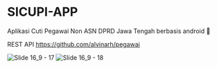 # SICUPI-APP
Aplikasi Cuti Pegawai Non ASN DPRD Jawa Tengah berbasis android 🦄

REST API
https://github.com/alvinarh/pegawai



![Slide 16_9 - 17](https://github.com/KEVINGILBERTTODING/SICUPI-App/assets/79959818/9eb1e4e7-360a-477b-9c13-917503568897)
![Slide 16_9 - 18](https://github.com/KEVINGILBERTTODING/SICUPI-App/assets/79959818/1efda6a8-99ff-41da-8190-16ba247993fb)
